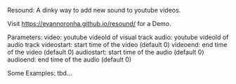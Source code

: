 Resound: A dinky way to add new sound to youtube videos.

Visit https://evannoronha.github.io/resound/ for a Demo. 

Parameters:
video: youtube videoId of visual track
audio: youtube videoId of audio track
videostart: start time of the video (default 0)
videoend: end time of the video (default 0)
audiostart: start time of the audio (default 0)
audioend: end time of the audio (default 0)

Some Examples:
tbd...


